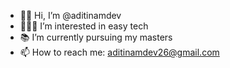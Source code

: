 - 👋🏻 Hi, I’m @aditinamdev
- 👩🏻‍💻 I’m interested in easy tech
- 📚 I’m currently pursuing my masters
- 📫 How to reach me: aditinamdev26@gmail.com

<!---
aditinamdev/aditinamdev is a ✨ special ✨ repository because its `README.md` (this file) appears on your GitHub profile.
You can click the Preview link to take a look at your changes.
--->
